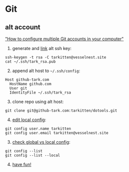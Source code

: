 # Git
## alt account
["How to configure multiple Git accounts in your computer"](https://blog.bitsrc.io/how-to-use-multiple-git-accounts-378ead121235)
1. generate and [link](https://github.com/settings/keys) alt ssh key:
```
ssh-keygen -t rsa -C tarkitten@vesselnest.site
cat ~/.ssh/tark_rsa.pub
```
2. append alt host to `~/.ssh/config`:
```
Host github-tark.com
  HostName github.com
  User git
  IdentityFile ~/.ssh/tark_rsa
```
3. clone repo using alt host:
```
git clone git@github-tark.com:tarkitten/dotools.git
```
4. [edit local config](https://stackoverflow.com/a/42167480):
```
git config user.name tarkitten
git config user.email tarkitten@vesselnest.site
```
3. [check global vs local config](https://stackoverflow.com/a/12254105):
```
git config --list
git config --list --local
```
4. [have fun!](https://opensource.com/article/19/7/create-pull-request-github)
